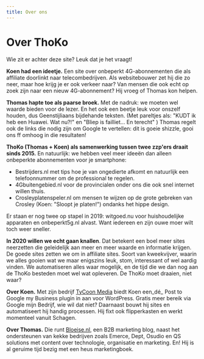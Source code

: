 ```yaml
---
title: Over ons
---
```

# Over ThoKo

Wie zit er achter deze site? Leuk dat je het vraagt!

**Koen had een ideetje.** Een site over onbeperkt 4G-abonnementen die als affiliate doorlinkt naar telecombedrijven. Als websitebouwer zet hij die zo neer, maar hoe krijg je er ook verkeer naar? Van mensen die ook echt op zoek zijn naar een nieuw 4G-abonnement? Hij vroeg of Thomas kon helpen.

**Thomas hapte toe als paarse broek.** Met de nadruk: we moeten wel waarde bieden voor de lezer. En het ook een beetje leuk voor onszelf houden, dus Geenstijliaans bijdehande teksten. (Met pareltjes als: &quot;KUDT ik heb een Huawei. Wat nu?!&quot; en &quot;Bliep is failliet… En terecht&quot; ) Thomas regelt ook de links die nodig zijn om Google te vertellen: dit is goeie shizzle, gooi ons ff omhoog in die resultaten!

**ThoKo (Thomas + Koen) als samenwerking tussen twee zzp&#39;ers draait sinds 2015.** En natuurlijk: we hebben veel meer ideeën dan alleen onbeperkte abonnementen voor je smartphone:

- Bestrijders.nl met tips hoe je van ongedierte afkomt en natuurlijk een telefoonnummer om de professional te regelen.
- 4Gbuitengebied.nl voor de provincialen onder ons die ook snel internet willen thuis.
- Crosleyplatenspeler.nl om mensen te wijzen op de grote gebreken van Crosley (Koen: &quot;Sloopt je platen!&quot;) ondanks het hippe design.

Er staan er nog twee op stapel in 2019: witgoed.nu voor huishoudelijke apparaten en onbeperkt5g.nl alvast. Want iedereen en zijn ouwe moer wilt toch weer sneller.

**In 2020 willen we echt gaan knallen**. Dat betekent een boel meer sites neerzetten die geleidelijk aan meer en meer waarde en informatie krijgen. De goede sites zetten we om in affiliate sites. Soort van kweekvijver, waarin we alles gooien wat we maar enigszins leuk, stom, interessant of wel aardig vinden. We automatiseren alles waar mogelijk, en de tijd die we dan nog aan de ThoKo besteden moet wel wat opleveren. De ThoKo moet draaien, niet waar?

**Over Koen.** Met zijn bedrijf [TyCoon Media](https://tycoonmedia.net/) biedt Koen een_dé_ Post to Google my Business plugin in aan voor WordPress. Gratis meer bereik via Google mijn Bedrijf, wie wil dat niet? Daarnaast bouwt hij sites en automatiseert hij handig processen. Hij fixt ook flipperkasten en werkt momenteel vanuit Schagen.

**Over Thomas.** Die runt [Bloeise.nl](https://bloeise.nl/), een B2B marketing blog, naast het ondersteunen van kekke bedrijven zoals Emerce, Dept, Osudio en QS solutions met content over technologie, organisatie en marketing. En! Hij is al geruime tijd bezig met een heus marketingboek.
